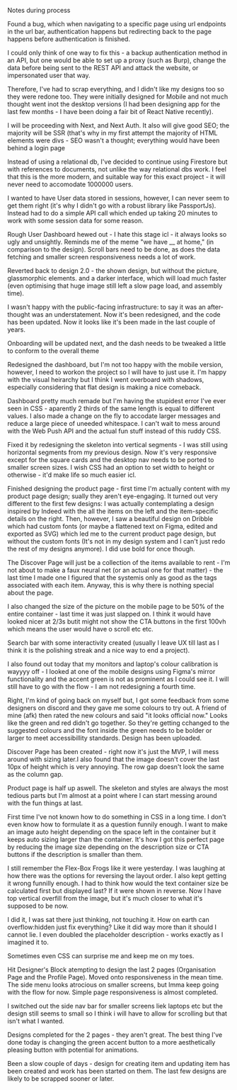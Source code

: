 Notes during process

Found a bug, which when navigating to a specific page using url endpoints in the url bar, authentication happens but redirecting back to the page happens before authentication is finished.

I could only think of one way to fix this - a backup authentication method in an API, but one would be able to set up a proxy (such as Burp), change the data before being sent to the REST API and attack the website, or impersonated user that way.

Therefore, I've had to scrap everything, and I didn't like my designs too so they were redone too. They were initially designed for Mobile and not much thought went inot the desktop versions (I had been designing app for the last few months - I have been doing a fair bit of React Native recently).

I will be proceeding with Next, and Next Auth. It also will give good SEO; the majority will be SSR (that's why in my first attempt the majority of HTML elements were divs - SEO wasn't a thought; everything would have been behind a login page

Instead of using a relational db, I've decided to continue using Firestore but with references to documents, not unlike the way relational dbs work. I feel that this is the more modern, and suitable way for this exact project - it will never need to accomodate 1000000 users.

I wanted to have User data stored in sessions,
however, I can never seem to get them right (it's why I didn't go with a robust library like PassportJs). Instead had to do a simple API call which ended up taking 20 minutes to work with some session data for some reason.

Rough User Dashboard hewed out - I hate this stage icl - it always looks so ugly and unsightly. Reminds me of the meme "we have __ at home," (in comparison to the design). Scroll bars need to be done, as does the data fetching and smaller screen responsiveness needs a lot of work.

Reverted back to design 2.0 - the shown design, but without the picture, glassmorphic elements. and a darker interface, which will load much faster (even optimising that huge image still left a slow page load, and assembly time).

I wasn't happy with the public-facing infrastructure: to say it was an after-thought was an understatement. Now it's been redesigned, and the code has been updated. Now it looks like it's been made in the last couple of years.

Onboarding will be updated next, and the dash needs to be tweaked a little to conform to the overall theme

Redesigned the dashboard, but I'm not too happy with the mobile version, however, I need to workon the project so I will have to just use it. I'm happy with the visual heirarchy but I think I went overboard with shadows, especially considering that flat design is making a nice comeback.

Dashboard pretty much remade but I'm having the stupidest error I've ever seen in CSS - aparently 2 thirds of the same length is equal to different values. I also made a change on the fly to accodate larger messages and reduce a large piece of uneeded whitespace. I can't wait to mess around with the Web Push API and the actual fun stuff instead of this ruddy CSS.

Fixed it by redesigning the skeleton into vertical segments - I was still using horizontal segments from my previous design. Now it's very responsive except for the square cards and the desktop nav needs to be ported to smaller screen sizes. I wish CSS had an option to set width to height or otherwise - it'd make life so much easier icl.

Finished designing the product page - first time I'm actually content with my product page design; sually they aren't eye-engaging. It turned out very different to the first few designs: I was actually contemplating a design inspired by Indeed with the all the items on the left and the item-specific details on the right. Then, however, I saw a beautiful design on Dribble which had custom fonts (or maybe a flattened text on Figma, edited and exported as SVG) which led me to the current product page design, but without the custom fonts (It's not in my design system and I can't just redo the rest of my designs anymore). I did use bold for once though.

The Discover Page will just be a collection of the items available to rent - I'm not about to make a faux neural net (or an actual one for that matter) - the last time I made one I figured that the systemis only as good as the tags associated with each item. Anyway, this is why there is nothing special about the page.

I also changed the size of the picture on the mobile page to be 50% of the entire container - last time it was just slapped on. I think it would have looked nicer at 2/3s butit might not show the CTA buttons in the first 100vh which means the user would have o scroll etc etc.

Search bar with some interactivity created (usually I leave UX till last as I think it is the polishing streak and a nice way to end a project).

I also found out today that my monitors and laptop's colour calibration is wayyyy off - I looked at one of the mobile designs using Figma's mirror functionality and the accent green is not as prominent as I could see it. I will still have to go with the flow - I am not redesigning a fourth time.

Right, I'm kind of going back on myself but, I got some feedback from some designers on discord and they gave me some colours to try out. A friend of mine (afk) then rated the new colours and said "it looks official now." Looks like the green and red didn't go together. So they're getting cchanged to the suggested colours and the font inside the green needs to be bolder or larger to meet accessibillity standards. Design has been uploaded.

Discover Page has been created - right now it's just the MVP, I will mess around with sizing later.I also found that the image doesn't cover the last 10px of height which is very annoying. The row gap doesn't look the same as the column gap.

Product page is half up aswell. The skeleton and styles are always the most tedious parts but I'm almost at a point where I can start messing around with the fun things at last.

First time I've not known how to do something in CSS in a long time. I don't even know how to formulate it as a question funnily enough. I want to make an image auto height depending on the space left in the container but it keeps auto sizing larger than the container. It's how I got this perfect page by reducing the image size depending on the description size or CTA buttons if the description is smaller than them.

I still remember the Flex-Box Frogs like it were yesterday. I was laughing at how there was the options for reversing the layout order. I also kept getting it wrong funnilly enough. I had to think how would the text container size be calculated first but displayed last? If it were shown in reverse. Now I have top vertical overfill from the image, but it's much closer to what it's supposed to be now.

I did it, I was sat there just thinking, not touching it. How on earth can overflow:hidden just fix everything? Like it did way more than it should I cannot lie. I even doubled the placeholder description - works exactly as I imagined it to.

Sometimes even CSS can surprise me and keep me on my toes.

Hit Designer's Block atempting to design the last 2 pages (Organisation Page and the Profile Page). Moved onto responsiveness in the mean time. The side menu looks atrocious on smaller screens, but Imma keep going with the flow for now. Simple page responsiveness is almost completed.

I switched out the side nav bar for smaller screens liek laptops etc but the design still seems to small so I think i will have to allow for scrolling but that isn't what I wanted.

Designs completed for the 2 pages - they aren't great. The best thing I've done today is changing the green accent button to a more aesthetically pleasing button with potential for animations.

Been a slow couple of days - design for creating item and updating item has been created and work has been started on them. The last few designs are likely to be scrapped sooner or later.
